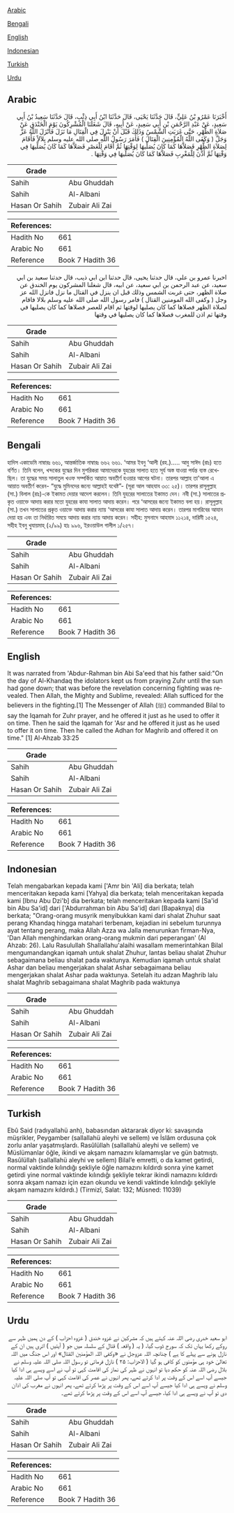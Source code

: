 [Arabic](#arabic)

[Bengali](#bengali)

[English](#english)

[Indonesian](#indonesian)

[Turkish](#turkish)

[Urdu](#urdu)

## Arabic


<div dir="rtl" lang="ar" style={{fontSize:'larger',backgroundColor:'#f8f9fa',padding:20}}>
أَخْبَرَنَا عَمْرُو بْنُ عَلِيٍّ، قَالَ حَدَّثَنَا يَحْيَى، قَالَ حَدَّثَنَا ابْنُ أَبِي ذِئْبٍ، قَالَ حَدَّثَنَا سَعِيدُ بْنُ أَبِي سَعِيدٍ، عَنْ عَبْدِ الرَّحْمَنِ بْنِ أَبِي سَعِيدٍ، عَنْ أَبِيهِ، قَالَ شَغَلَنَا الْمُشْرِكُونَ يَوْمَ الْخَنْدَقِ عَنْ صَلاَةِ الظُّهْرِ، حَتَّى غَرَبَتِ الشَّمْسُ وَذَلِكَ قَبْلَ أَنْ يَنْزِلَ فِي الْقِتَالِ مَا نَزَلَ فَأَنْزَلَ اللَّهُ عَزَّ وَجَلَّ ‏(‏ وَكَفَى اللَّهُ الْمُؤْمِنِينَ الْقِتَالَ ‏)‏ فَأَمَرَ رَسُولُ اللَّهِ صلى الله عليه وسلم بِلاَلاً فَأَقَامَ لِصَلاَةِ الظُّهْرِ فَصَلاَّهَا كَمَا كَانَ يُصَلِّيهَا لِوَقْتِهَا ثُمَّ أَقَامَ لِلْعَصْرِ فَصَلاَّهَا كَمَا كَانَ يُصَلِّيهَا فِي وَقْتِهَا ثُمَّ أَذَّنَ لِلْمَغْرِبِ فَصَلاَّهَا كَمَا كَانَ يُصَلِّيهَا فِي وَقْتِهَا ‏.‏
</div>
<div style={{backgroundColor:'#f8f9fa',padding:20, marginBottom: 10}}><table> <thead> <tr> <th>Grade</th> <th></th> </tr> </thead> <tbody> <tr><td>Sahih</td><td>Abu Ghuddah</td></tr><tr><td>Sahih</td><td>Al-Albani</td></tr><tr><td>Hasan Or Sahih</td><td>Zubair Ali Zai</td></tr></tbody></table><table> <thead> <tr> <th>References:</th> <th></th> </tr> </thead> <tbody><tr><td>Hadith No</td><td>661</td></tr><tr><td>Arabic No</td><td>661</td></tr><tr><td>Reference</td><td>Book 7 Hadith 36</td></tr></tbody></table></div>


<div dir="rtl" lang="ar" style={{fontSize:'larger',backgroundColor:'#f8f9fa',padding:20}}>
اخبرنا عمرو بن علي، قال حدثنا يحيى، قال حدثنا ابن ابي ذيب، قال حدثنا سعيد بن ابي سعيد، عن عبد الرحمن بن ابي سعيد، عن ابيه، قال شغلنا المشركون يوم الخندق عن صلاة الظهر، حتى غربت الشمس وذلك قبل ان ينزل في القتال ما نزل فانزل الله عز وجل ( وكفى الله المومنين القتال ) فامر رسول الله صلى الله عليه وسلم بلالا فاقام لصلاة الظهر فصلاها كما كان يصليها لوقتها ثم اقام للعصر فصلاها كما كان يصليها في وقتها ثم اذن للمغرب فصلاها كما كان يصليها في وقتها
</div>
<div style={{backgroundColor:'#f8f9fa',padding:20, marginBottom: 10}}><table> <thead> <tr> <th>Grade</th> <th></th> </tr> </thead> <tbody> <tr><td>Sahih</td><td>Abu Ghuddah</td></tr><tr><td>Sahih</td><td>Al-Albani</td></tr><tr><td>Hasan Or Sahih</td><td>Zubair Ali Zai</td></tr></tbody></table><table> <thead> <tr> <th>References:</th> <th></th> </tr> </thead> <tbody><tr><td>Hadith No</td><td>661</td></tr><tr><td>Arabic No</td><td>661</td></tr><tr><td>Reference</td><td>Book 7 Hadith 36</td></tr></tbody></table></div>

## Bengali


<div dir="ltr" lang="bn" style={{fontSize:'larger',backgroundColor:'#f8f9fa',padding:20}}>
হাদিস একাডেমি নাম্বারঃ ৬৬১, আন্তর্জাতিক নাম্বারঃ ৬৬২ ৬৬১. ‘আমর ইবনু ‘আলী (রহ.)..... আবু সাঈদ (রাঃ) হতে বর্ণিত। তিনি বলেন, খন্দকের যুদ্ধের দিন মুশরিকরা আমাদেরকে যুহরের সালাত হতে সূর্য অস্ত যাওয়া পর্যন্ত ব্যস্ত রেখেছিল। তা যুদ্ধের সময় সালাতুল খওফ সম্পর্কিত আয়াত অবতীর্ণ হওয়ার আগের ঘটনা। তারপর আল্লাহ তা'আলা এ আয়াত অবতীর্ণ করেন- “যুদ্ধে মুমিনদের জন্যে আল্লাহই যথেষ্ট”- (সূরা আল আহযাব ৩৩: ২৫)। তারপর রাসূলুল্লাহ (সা.) বিলাল (রাঃ)-কে ইকামত দেয়ার আদেশ করলেন। তিনি যুহরের সালাতের ইকামত দেন। নবী (সা.) সালাতের প্রকৃত ওয়াক্তে আদায় করার মতো যুহরের কাযা সালাত আদায় করেন। পরে ‘আসরের জন্যে ইকামত বলা হয়। রাসূলুল্লাহ (সা.) তখন সালাতের প্রকৃত ওয়াক্তে আদায় করার ন্যায় ‘আসরের কাযা সালাত আদায় করেন। তারপর মাগরিবের আযান দেয়া হয় এবং তা নির্ধারিত সময়ে আদায় করার ন্যায় আদায় করেন। সহীহ: মুসনাদে আহমাদ ১১২১৪, দারিমী ১৫২৪, সহীহ ইবনু খুযায়মাহ্ (২/৯৯) হাঃ ৯৯৬, ইরওয়াউল গালীল ১/২৫৭।
</div>
<div style={{backgroundColor:'#f8f9fa',padding:20, marginBottom: 10}}><table> <thead> <tr> <th>Grade</th> <th></th> </tr> </thead> <tbody> <tr><td>Sahih</td><td>Abu Ghuddah</td></tr><tr><td>Sahih</td><td>Al-Albani</td></tr><tr><td>Hasan Or Sahih</td><td>Zubair Ali Zai</td></tr></tbody></table><table> <thead> <tr> <th>References:</th> <th></th> </tr> </thead> <tbody><tr><td>Hadith No</td><td>661</td></tr><tr><td>Arabic No</td><td>661</td></tr><tr><td>Reference</td><td>Book 7 Hadith 36</td></tr></tbody></table></div>

## English


<div dir="ltr" lang="en" style={{fontSize:'larger',backgroundColor:'#f8f9fa',padding:20}}>
It was narrated from 'Abdur-Rahman bin Abi Sa'eed that his father said:"On the day of Al-Khandaq the idolators kept us from praying Zuhr until the sun had gone down; that was before the revelation concerning fighting was revealed. Then Allah, the Mighty and Sublime, revealed: Allah sufficed for the believers in the fighting.[1] The Messenger of Allah (ﷺ) commanded Bilal to say the Iqamah for Zuhr prayer, and he offered it just as he used to offer it on time. Then he said the Iqamah for 'Asr and he offered it just as he used to offer it on time. Then he called the Adhan for Maghrib and offered it on time." [1] Al-Ahzab 33:25
</div>
<div style={{backgroundColor:'#f8f9fa',padding:20, marginBottom: 10}}><table> <thead> <tr> <th>Grade</th> <th></th> </tr> </thead> <tbody> <tr><td>Sahih</td><td>Abu Ghuddah</td></tr><tr><td>Sahih</td><td>Al-Albani</td></tr><tr><td>Hasan Or Sahih</td><td>Zubair Ali Zai</td></tr></tbody></table><table> <thead> <tr> <th>References:</th> <th></th> </tr> </thead> <tbody><tr><td>Hadith No</td><td>661</td></tr><tr><td>Arabic No</td><td>661</td></tr><tr><td>Reference</td><td>Book 7 Hadith 36</td></tr></tbody></table></div>

## Indonesian


<div dir="ltr" lang="id" style={{fontSize:'larger',backgroundColor:'#f8f9fa',padding:20}}>
Telah mengabarkan kepada kami ['Amr bin 'Ali] dia berkata; telah menceritakan kepada kami [Yahya] dia berkata; telah menceritakan kepada kami [Ibnu Abu Dzi'b] dia berkata; telah menceritakan kepada kami [Sa'id bin Abu Sa'id] dari ['Abdurrahman bin Abu Sa'id] dari [Bapaknya] dia berkata; "Orang-orang musyrik menyibukkan kami dari shalat Zhuhur saat perang Khandaq hingga matahari terbenam, kejadian ini sebelum turunnya ayat tentang perang, maka Allah Azza wa Jalla menurunkan firman-Nya, 'Dan Allah menghindarkan orang-orang mukmin dari peperangan' (Al Ahzab: 26). Lalu Rasulullah Shallallahu'alaihi wasallam memerintahkan Bilal mengumandangkan iqamah untuk shalat Zhuhur, lantas beliau shalat Zhuhur sebagaimana beliau shalat pada waktunya. Kemudian iqamah untuk shalat Ashar dan beliau mengerjakan shalat Ashar sebagaimana beliau mengerjakan shalat Ashar pada waktunya. Setelah itu adzan Maghrib lalu shalat Maghrib sebagaimana shalat Maghrib pada waktunya
</div>
<div style={{backgroundColor:'#f8f9fa',padding:20, marginBottom: 10}}><table> <thead> <tr> <th>Grade</th> <th></th> </tr> </thead> <tbody> <tr><td>Sahih</td><td>Abu Ghuddah</td></tr><tr><td>Sahih</td><td>Al-Albani</td></tr><tr><td>Hasan Or Sahih</td><td>Zubair Ali Zai</td></tr></tbody></table><table> <thead> <tr> <th>References:</th> <th></th> </tr> </thead> <tbody><tr><td>Hadith No</td><td>661</td></tr><tr><td>Arabic No</td><td>661</td></tr><tr><td>Reference</td><td>Book 7 Hadith 36</td></tr></tbody></table></div>

## Turkish


<div dir="ltr" lang="tr" style={{fontSize:'larger',backgroundColor:'#f8f9fa',padding:20}}>
Ebû Said (radıyallahü anh), babasından aktararak diyor ki: savaşında müşrikler, Peygamber (sallallahü aleyhi ve sellem) ve İslâm ordusuna çok zorlu anlar yaşatmışlardı. Rasûlüllah (sallallahü aleyhi ve sellem) ve Müslümanlar öğle, ikindi ve akşam namazını kılamamışlar ve gün batmıştı. Rasûlüllah (sallallahü aleyhi ve sellem) Bilal’e emretti, o da kamet getirdi, normal vaktinde kılındığı şekliyle öğle namazını kıldırdı sonra yine kamet getirdi yine normal vaktinde kılındığı şekliyle tekrar ikindi namazını kıldırdı sonra akşam namazı için ezan okundu ve kendi vaktinde kılındığı şekliyle akşam namazını kıldırdı.) (Tirmizî, Salat: 132; Müsned: 11039)
</div>
<div style={{backgroundColor:'#f8f9fa',padding:20, marginBottom: 10}}><table> <thead> <tr> <th>Grade</th> <th></th> </tr> </thead> <tbody> <tr><td>Sahih</td><td>Abu Ghuddah</td></tr><tr><td>Sahih</td><td>Al-Albani</td></tr><tr><td>Hasan Or Sahih</td><td>Zubair Ali Zai</td></tr></tbody></table><table> <thead> <tr> <th>References:</th> <th></th> </tr> </thead> <tbody><tr><td>Hadith No</td><td>661</td></tr><tr><td>Arabic No</td><td>661</td></tr><tr><td>Reference</td><td>Book 7 Hadith 36</td></tr></tbody></table></div>

## Urdu


<div dir="rtl" lang="ur" style={{fontSize:'larger',backgroundColor:'#f8f9fa',padding:20}}>
ابو سعید خدری رضی اللہ عنہ کہتے ہیں کہ مشرکین نے غزوہ خندق ( غزوہ احزاب ) کے دن ہمیں ظہر سے روکے رکھا یہاں تک کہ سورج ڈوب گیا، ( یہ ( واقعہ ) قتال کے سلسلہ میں جو ( آیتیں ) اتری ہیں ان کے نازل ہونے سے پہلے کا ہے ) چنانچہ اللہ عزوجل نے «وكفى اللہ المؤمنين القتال» اور اس جنگ میں اللہ تعالیٰ خود ہی مؤمنوں کو کافی ہو گیا ( الاحزاب: ۲۵ ) نازل فرمائی تو رسول اللہ صلی اللہ علیہ وسلم نے بلال رضی اللہ عنہ کو حکم دیا تو انہوں نے ظہر کی نماز کی اقامت کہی تو آپ نے اسے ویسے ہی ادا کیا جیسے آپ اسے اس کے وقت پر ادا کرتے تھے، پھر انہوں نے عصر کی اقامت کہی تو آپ صلی اللہ علیہ وسلم نے ویسے ہی ادا کیا جیسے آپ اسے اس کے وقت پر پڑھا کرتے تھے، پھر انہوں نے مغرب کی اذان دی تو آپ نے ویسے ہی ادا کیا، جیسے آپ اسے اس کے وقت پر پڑھا کرتے تھے۔
</div>
<div style={{backgroundColor:'#f8f9fa',padding:20, marginBottom: 10}}><table> <thead> <tr> <th>Grade</th> <th></th> </tr> </thead> <tbody> <tr><td>Sahih</td><td>Abu Ghuddah</td></tr><tr><td>Sahih</td><td>Al-Albani</td></tr><tr><td>Hasan Or Sahih</td><td>Zubair Ali Zai</td></tr></tbody></table><table> <thead> <tr> <th>References:</th> <th></th> </tr> </thead> <tbody><tr><td>Hadith No</td><td>661</td></tr><tr><td>Arabic No</td><td>661</td></tr><tr><td>Reference</td><td>Book 7 Hadith 36</td></tr></tbody></table></div>